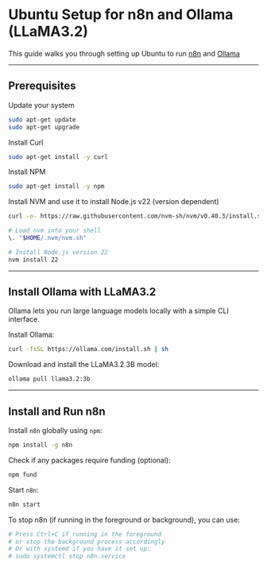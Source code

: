 # Ubuntu Setup for n8n and Ollama (LLaMA3.2)

This guide walks you through setting up Ubuntu to run [n8n](https://n8n.io/) and [Ollama](https://ollama.com/)

---

## Prerequisites

Update your system

```bash
sudo apt-get update
sudo apt-get upgrade
```

Install Curl
```bash
sudo apt-get install -y curl
```

Install NPM
```bash
sudo apt-get install -y npm
```

Install NVM and use it to install Node.js v22 (version dependent)

```bash
curl -o- https://raw.githubusercontent.com/nvm-sh/nvm/v0.40.3/install.sh | bash

# Load nvm into your shell
\. "$HOME/.nvm/nvm.sh"

# Install Node.js version 22
nvm install 22
```

---

## Install Ollama with LLaMA3.2

Ollama lets you run large language models locally with a simple CLI interface.

Install Ollama:

```bash
curl -fsSL https://ollama.com/install.sh | sh
```

Download and install the LLaMA3.2 3B model:

```bash
ollama pull llama3.2:3b
```

---

## Install and Run n8n

Install `n8n` globally using `npm`:

```bash
npm install -g n8n
```

Check if any packages require funding (optional):

```bash
npm fund
```

Start `n8n`:

```bash
n8n start
```

To stop n8n (if running in the foreground or background), you can use:

```bash
# Press Ctrl+C if running in the foreground
# or stop the background process accordingly
# Or with systemd if you have it set up:
# sudo systemctl stop n8n.service
```
